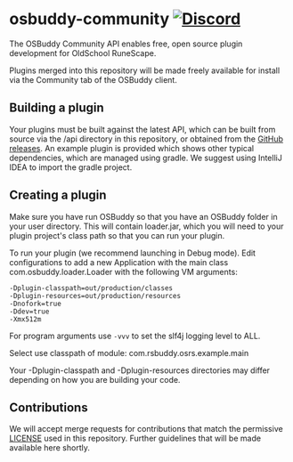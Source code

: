 # osbuddy-community [![Discord](https://img.shields.io/discord/177282798799945729.svg)](https://discord.gg/osbuddy)
The OSBuddy Community API enables free, open source plugin development for OldSchool RuneScape.

Plugins merged into this repository will be made freely available for install via the Community tab of the OSBuddy client.

## Building a plugin
Your plugins must be built against the latest API, which can be built from source via the /api directory in this repository, or obtained from the [GitHub releases](https://github.com/RSBuddy/osbuddy-community/releases).
An example plugin is provided which shows other typical dependencies, which are managed using gradle. We suggest using IntelliJ IDEA to import the gradle project.

## Creating a plugin
Make sure you have run OSBuddy so that you have an OSBuddy folder in your user directory. This will contain loader.jar, which you will need to your plugin project's class path so that you can run your plugin.

To run your plugin (we recommend launching in Debug mode). Edit configurations to add a new Application with the main class com.osbuddy.loader.Loader with the following VM arguments:
```
-Dplugin-classpath=out/production/classes
-Dplugin-resources=out/production/resources
-Dnofork=true
-Ddev=true
-Xmx512m
```

For program arguments use ```-vvv``` to set the slf4j logging level to ALL.

Select use classpath of module: com.rsbuddy.osrs.example.main

Your -Dplugin-classpath and -Dplugin-resources directories may differ depending on how you are building your code.

## Contributions
We will accept merge requests for contributions that match the permissive [LICENSE](https://github.com/rsbuddy/osbuddy-community/LICENSE) used in this repository. Further guidelines that will be made available here shortly.
